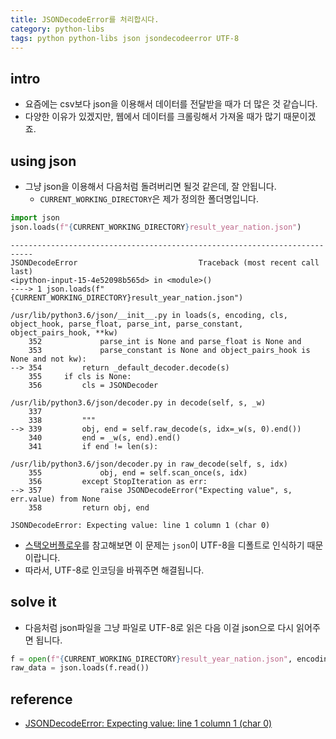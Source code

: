 ```yaml
---
title: JSONDecodeError를 처리합시다. 
category: python-libs
tags: python python-libs json jsondecodeerror UTF-8
---
```


## intro

- 요즘에는 csv보다 json을 이용해서 데이터를 전달받을 때가 더 많은 것 같습니다. 
- 다양한 이유가 있겠지만, 웹에서 데이터를 크롤링해서 가져올 때가 많기 때문이겠죠. 

## using json 

- 그냥 json을 이용해서 다음처럼 돌려버리면 될것 같은데, 잘 안됩니다. 
  - `CURRENT_WORKING_DIRECTORY`은 제가 정의한 폴더명입니다. 

```python
import json
json.loads(f"{CURRENT_WORKING_DIRECTORY}result_year_nation.json")
```

```plaintext
---------------------------------------------------------------------------
JSONDecodeError                           Traceback (most recent call last)
<ipython-input-15-4e52098b565d> in <module>()
----> 1 json.loads(f"{CURRENT_WORKING_DIRECTORY}result_year_nation.json")

/usr/lib/python3.6/json/__init__.py in loads(s, encoding, cls, object_hook, parse_float, parse_int, parse_constant, object_pairs_hook, **kw)
    352             parse_int is None and parse_float is None and
    353             parse_constant is None and object_pairs_hook is None and not kw):
--> 354         return _default_decoder.decode(s)
    355     if cls is None:
    356         cls = JSONDecoder

/usr/lib/python3.6/json/decoder.py in decode(self, s, _w)
    337 
    338         """
--> 339         obj, end = self.raw_decode(s, idx=_w(s, 0).end())
    340         end = _w(s, end).end()
    341         if end != len(s):

/usr/lib/python3.6/json/decoder.py in raw_decode(self, s, idx)
    355             obj, end = self.scan_once(s, idx)
    356         except StopIteration as err:
--> 357             raise JSONDecodeError("Expecting value", s, err.value) from None
    358         return obj, end

JSONDecodeError: Expecting value: line 1 column 1 (char 0)
```

- [스택오버플로우](https://stackoverflow.com/questions/16573332/jsondecodeerror-expecting-value-line-1-column-1-char-0)를 참고해보면 이 문제는 `json`이 UTF-8을 디폴트로 인식하기 때문이랍니다. 
- 따라서, UTF-8로 인코딩을 바꿔주면 해결됩니다. 

## solve it

- 다음처럼 json파일을 그냥 파일로 UTF-8로 읽은 다음 이걸 json으로 다시 읽어주면 됩니다. 

```python
f = open(f"{CURRENT_WORKING_DIRECTORY}result_year_nation.json", encoding="UTF-8")
raw_data = json.loads(f.read())
```

## reference 

- [JSONDecodeError: Expecting value: line 1 column 1 (char 0)](https://stackoverflow.com/questions/16573332/jsondecodeerror-expecting-value-line-1-column-1-char-0)
